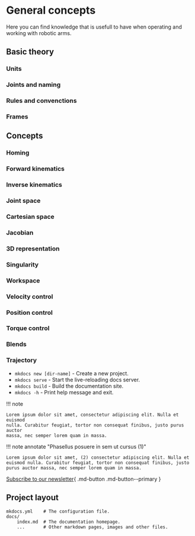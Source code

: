 # General concepts

Here you can find knowledge that is usefull to have when operating and working with robotic arms. 

## Basic theory
### Units 
### Joints and naming
### Rules and convenctions
### Frames

## Concepts
### Homing
### Forward kinematics
### Inverse kinematics
### Joint space
### Cartesian space
### Jacobian
### 3D representation
### Singularity
### Workspace
### Velocity control
### Position control
### Torque control
### Blends
### Trajectory






* `mkdocs new [dir-name]` - Create a new project.
* `mkdocs serve` - Start the live-reloading docs server.
* `mkdocs build` - Build the documentation site.
* `mkdocs -h` - Print help message and exit.

!!! note

    Lorem ipsum dolor sit amet, consectetur adipiscing elit. Nulla et euismod
    nulla. Curabitur feugiat, tortor non consequat finibus, justo purus auctor
    massa, nec semper lorem quam in massa.


!!! note annotate "Phasellus posuere in sem ut cursus (1)"

    Lorem ipsum dolor sit amet, (2) consectetur adipiscing elit. Nulla et
    euismod nulla. Curabitur feugiat, tortor non consequat finibus, justo
    purus auctor massa, nec semper lorem quam in massa.



[Subscribe to our newsletter](https://www.google.com/){ .md-button .md-button--primary }

## Project layout

    mkdocs.yml    # The configuration file.
    docs/
        index.md  # The documentation homepage.
        ...       # Other markdown pages, images and other files.